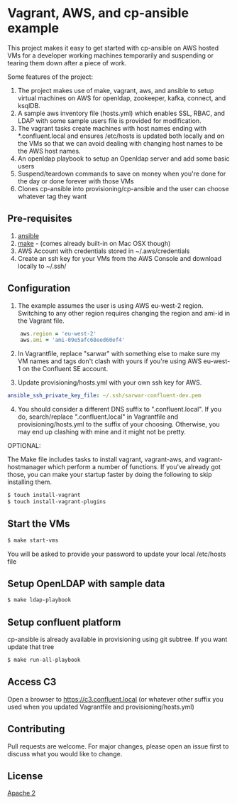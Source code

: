 # Vagrant, AWS, and cp-ansible example

This project makes it easy to get started with cp-ansible on AWS hosted VMs for a developer working machines temporarily and suspending or tearing them down after a piece of work.

Some features of the project:
1. The project makes use of make, vagrant, aws, and ansible to setup virtual machines on AWS for openldap, zookeeper, kafka, connect, and ksqlDB. 
2. A sample aws inventory file (hosts.yml) which enables SSL, RBAC, and LDAP with some sample users
file is provided for modification. 
2. The vagrant tasks create machines with host names ending with \*.confluent.local and ensures /etc/hosts is updated both locally and on the VMs so
that we can avoid dealing with changing host names to be the AWS host names.
3. An openldap playbook to setup an Openldap server and add some basic users
4. Suspend/teardown commands to save on money when you're done for the day or done forever with those VMs
5. Clones cp-ansible into provisioning/cp-ansible and the user can choose whatever tag they want


## Pre-requisites

1. [ansible](https://docs.ansible.com/ansible/latest/installation_guide/intro_installation.html)
2. [make](https://www.gnu.org/software/make/) - (comes already built-in on Mac OSX though)
3. AWS Account with credentials stored in ~/.aws/credentials
4. Create an ssh key for your VMs from the AWS Console and download locally to ~/.ssh/

## Configuration

1. The example assumes the user is using AWS eu-west-2 region. Switching to any other region requires changing the region and ami-id in the Vagrant file.

```ruby
    aws.region = 'eu-west-2'
    aws.ami = 'ami-09e5afc68eed60ef4'
```

2. In Vagrantfile, replace "sarwar" with something else to make sure my VM names and tags  don't clash with yours if you're using AWS eu-west-1 on the Confluent SE account.

3. Update provisioning/hosts.yml with your own ssh key for AWS.

```yaml
ansible_ssh_private_key_file: ~/.ssh/sarwar-confluent-dev.pem
```

4. You should consider a different DNS suffix to ".confluent.local". If you do, search/replace ".confluent.local" in Vagrantfile and provisioning/hosts.yml
to the suffix of your choosing. Otherwise, you may end up clashing with mine and it might not be pretty. 


OPTIONAL:

The Make file includes tasks to install vagrant, vagrant-aws, and vagrant-hostmanager which perform a number of functions. If you've already got those,
you can make your startup faster by doing the following to skip installing them.

```bash
$ touch install-vagrant
$ touch install-vagrant-plugins
```

## Start the VMs

```bash
$ make start-vms
```

You will be asked to provide your password to update your local /etc/hosts file 


## Setup OpenLDAP with sample data

```bash
$ make ldap-playbook
```

## Setup confluent platform

cp-ansible is already available in provisioning using git subtree. If you want update that tree

```bash
$ make run-all-playbook
```

## Access C3

Open a browser to https://c3.confluent.local (or whatever other suffix you used when you updated Vagrantfile and provisioning/hosts.yml)



## Contributing
Pull requests are welcome. For major changes, please open an issue first to discuss what you would like to change.


## License
[Apache 2](https://choosealicense.com/licenses/apache-2.0/)
